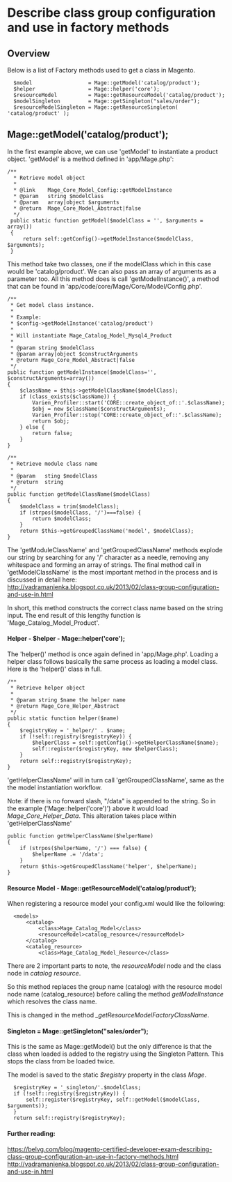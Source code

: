 # Describe class group configuration and use in factory methods 


## Overview

Below is a list of Factory methods used to get a class in Magento.

      $model                  = Mage::getModel('catalog/product');
      $helper                 = Mage::helper('core');
      $resourceModel          = Mage::getResourceModel('catalog/product');
      $modelSingleton         = Mage::getSingleton("sales/order");
      $resourceModelSingleton = Mage::getResourceSingleton( 'catalog/product' );


## Mage::getModel('catalog/product');

In the first example above, we can use 'getModel' to instantiate a product object. 'getModel' is a method defined in 'app/Mage.php':

    /**
      * Retrieve model object
      *
      * @link    Mage_Core_Model_Config::getModelInstance
      * @param   string $modelClass
      * @param   array|object $arguments
      * @return  Mage_Core_Model_Abstract|false
      */
     public static function getModel($modelClass = '', $arguments = array())
     {
         return self::getConfig()->getModelInstance($modelClass, $arguments);
     }
     
This method take two classes, one if the modelClass which in this case would be 'catalog/product'. We can also pass an array of arguments as a parameter too. All this method does is call 'getModelInstance()', a method that can be found in 'app/code/core/Mage/Core/Model/Config.php'.

    /**
     * Get model class instance.
     *
     * Example:
     * $config->getModelInstance('catalog/product')
     *
     * Will instantiate Mage_Catalog_Model_Mysql4_Product
     *
     * @param string $modelClass
     * @param array|object $constructArguments
     * @return Mage_Core_Model_Abstract|false
     */
    public function getModelInstance($modelClass='', $constructArguments=array())
    {
        $className = $this->getModelClassName($modelClass);
        if (class_exists($className)) {
            Varien_Profiler::start('CORE::create_object_of::'.$className);
            $obj = new $className($constructArguments);
            Varien_Profiler::stop('CORE::create_object_of::'.$className);
            return $obj;
        } else {
            return false;
        }
    }

    /**
     * Retrieve module class name
     *
     * @param   sting $modelClass
     * @return  string
     */
    public function getModelClassName($modelClass)
    {
        $modelClass = trim($modelClass);
        if (strpos($modelClass, '/')===false) {
            return $modelClass;
        }
        return $this->getGroupedClassName('model', $modelClass);
    }
     
The 'getModuleClassName' and 'getGroupedClassName' methods explode our string by searching for any '/' character as a needle, removing any whitespace and forming an array of strings.
The final method call in 'getModelClassName' is the most important method in the process and is discussed in detail here: http://vadramanienka.blogspot.co.uk/2013/02/class-group-configuration-and-use-in.html

In short, this method constructs the correct class name based on the string input. The end result of this lengthy function is 'Mage_Catalog_Model_Product'.

#### Helper - $helper - Mage::helper('core');

The 'helper()' method is once again defined in 'app/Mage.php'. Loading a helper class follows basically the same process as loading a model class.
Here is the 'helper()' class in full.

    /**
     * Retrieve helper object
     *
     * @param string $name the helper name
     * @return Mage_Core_Helper_Abstract
     */
    public static function helper($name)
    {
        $registryKey = '_helper/' . $name;
        if (!self::registry($registryKey)) {
            $helperClass = self::getConfig()->getHelperClassName($name);
            self::register($registryKey, new $helperClass);
        }
        return self::registry($registryKey);
    }
    
'getHelperClassName' will in turn call 'getGroupedClassName', same as the the model instantiation workflow.    
    
Note: if there is no forward slash, "/data" is appended to the string.
So in the example ('Mage::helper('core')') above it would load *Mage_Core_Helper_Data*. This alteration takes place within 'getHelperClassName'

    public function getHelperClassName($helperName)
    {
        if (strpos($helperName, '/') === false) {
            $helperName .= '/data';
        }
        return $this->getGroupedClassName('helper', $helperName);
    }


#### Resource Model - Mage::getResourceModel('catalog/product');


When registering a resource model your config.xml would like the following:

      <models>
          <catalog>
              <class>Mage_Catalog_Model</class>
              <resourceModel>catalog_resource</resourceModel>
          </catalog>
          <catalog_resource>
              <class>Mage_Catalog_Model_Resource</class>


There are 2 important parts to note, the *resourceModel* node and the class node in *catalog resource*.

So this method replaces the group name (catalog) with the resource model node name (catalog_resource) before calling the method *getModelInstance* which resolves the class name.

This is changed in the method *_getResourceModelFactoryClassName*.


#### Singleton = Mage::getSingleton("sales/order");

This is the same as Mage::getModel() but the only difference is that the class when loaded is added to the registry using the Singleton Pattern. This stops the class from be loaded twice.


The model is saved to the static *$registry* property in the class *Mage*.

      $registryKey = '_singleton/'.$modelClass;
      if (!self::registry($registryKey)) {
          self::register($registryKey, self::getModel($modelClass, $arguments));
      }
      return self::registry($registryKey);


#### Further reading:
https://belvg.com/blog/magento-certified-developer-exam-describing-class-group-configuration-an-use-in-factory-methods.html
http://vadramanienka.blogspot.co.uk/2013/02/class-group-configuration-and-use-in.html